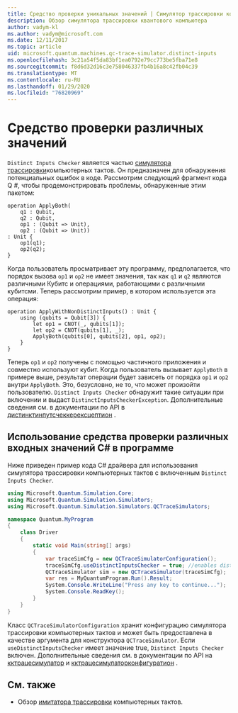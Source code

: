 ```yaml
---
title: Средство проверки уникальных значений | Симулятор трассировки компьютерных тактов | Документация Майкрософт
description: Обзор симулятора трассировки квантового компьютера
author: vadym-kl
ms.author: vadym@microsoft.com
ms.date: 12/11/2017
ms.topic: article
uid: microsoft.quantum.machines.qc-trace-simulator.distinct-inputs
ms.openlocfilehash: 3c21a54f5da83bf1ea0792e79cc773be5fba71e8
ms.sourcegitcommit: f8d6d32d16c3e758046337fb4b16a8c42fb04c39
ms.translationtype: MT
ms.contentlocale: ru-RU
ms.lasthandoff: 01/29/2020
ms.locfileid: "76820969"
---
```

# <a name="distinct-inputs-checker"></a>Средство проверки различных значений

`Distinct Inputs Checker` является частью [симулятора трассировки](xref:microsoft.quantum.machines.qc-trace-simulator.intro)компьютерных тактов. Он предназначен для обнаружения потенциальных ошибок в коде. Рассмотрим следующий фрагмент кода Q #, чтобы продемонстрировать проблемы, обнаруженные этим пакетом:

```qsharp
operation ApplyBoth(
    q1 : Qubit,
    q2 : Qubit,
    op1 : (Qubit => Unit),
    op2 : (Qubit => Unit))
: Unit {
    op1(q1);
    op2(q2);
}
```

Когда пользователь просматривает эту программу, предполагается, что порядок вызова `op1` и `op2` не имеет значения, так как `q1` и `q2` являются различными Кубитс и операциями, работающими с различными кубитсми. Теперь рассмотрим пример, в котором используется эта операция:

```qsharp
operation ApplyWithNonDistinctInputs() : Unit {
    using (qubits = Qubit[3]) {
        let op1 = CNOT(_, qubits[1]);
        let op2 = CNOT(qubits[1], _);
        ApplyBoth(qubits[0], qubits[2], op1, op2);
    }
}
```

Теперь `op1` и `op2` получены с помощью частичного приложения и совместно используют кубит. Когда пользователь вызывает `ApplyBoth` в примере выше, результат операции будет зависеть от порядка `op1` и `op2` внутри `ApplyBoth`. Это, безусловно, не то, что может произойти пользователю. `Distinct Inputs Checker` обнаружит такие ситуации при включении и выдаст `DistinctInputsCheckerException`. Дополнительные сведения см. в документации по API в [дистинктинпутсчеккерексцептион](https://docs.microsoft.com/dotnet/api/Microsoft.Quantum.Simulation.Simulators.QCTraceSimulators.DistinctInputsCheckerException) .

## <a name="using-the-distinct-inputs-checker-in-your-c-program"></a>Использование средства проверки различных входных значений C# в программе

Ниже приведен пример кода C# драйвера для использования симулятора трассировки компьютерных тактов с включенным `Distinct Inputs Checker`.

```csharp
using Microsoft.Quantum.Simulation.Core;
using Microsoft.Quantum.Simulation.Simulators;
using Microsoft.Quantum.Simulation.Simulators.QCTraceSimulators;

namespace Quantum.MyProgram
{
    class Driver
    {
        static void Main(string[] args)
        {
            var traceSimCfg = new QCTraceSimulatorConfiguration();
            traceSimCfg.useDistinctInputsChecker = true; //enables distinct inputs checker
            QCTraceSimulator sim = new QCTraceSimulator(traceSimCfg);
            var res = MyQuantumProgram.Run().Result;
            System.Console.WriteLine("Press any key to continue...");
            System.Console.ReadKey();
        }
    }
}
```

Класс `QCTraceSimulatorConfiguration` хранит конфигурацию симулятора трассировки компьютерных тактов и может быть предоставлена в качестве аргумента для конструктора `QCTraceSimulator`. Если `useDistinctInputsChecker` имеет значение true, `Distinct Inputs Checker` включен. Дополнительные сведения см. в документации по API на [кктрацесимулатор](https://docs.microsoft.com/dotnet/api/Microsoft.Quantum.Simulation.Simulators.QCTraceSimulators.QCTraceSimulator) и [кктрацесимулаторконфигуратион](https://docs.microsoft.com/dotnet/api/Microsoft.Quantum.Simulation.Simulators.QCTraceSimulators.QCTraceSimulatorConfiguration?) .

## <a name="see-also"></a>См. также

- Обзор [имитатора трассировки](xref:microsoft.quantum.machines.qc-trace-simulator.intro) компьютерных тактов.
